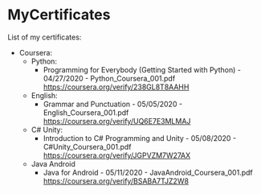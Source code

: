 # MyCertificates
List of my certificates:  
- Coursera:  
	- Python:  
		- Programming for Everybody (Getting Started with Python) - 04/27/2020 - Python_Coursera_001.pdf  
			https://coursera.org/verify/238GL8T8AAHH  
	- English:  
		- Grammar and Punctuation - 05/05/2020 - English_Coursera_001.pdf  
			https://coursera.org/verify/UQ6E7E3MLMAJ  
	- C# Unity:  
		- Introduction to C# Programming and Unity - 05/08/2020 - C#Unity_Coursera_001.pdf  
			https://coursera.org/verify/JGPVZM7W27AX  
	- Java Android  
		- Java for Android - 05/11/2020 - JavaAndroid_Coursera_001.pdf  
			https://coursera.org/verify/BSABA7TJZ2W8
